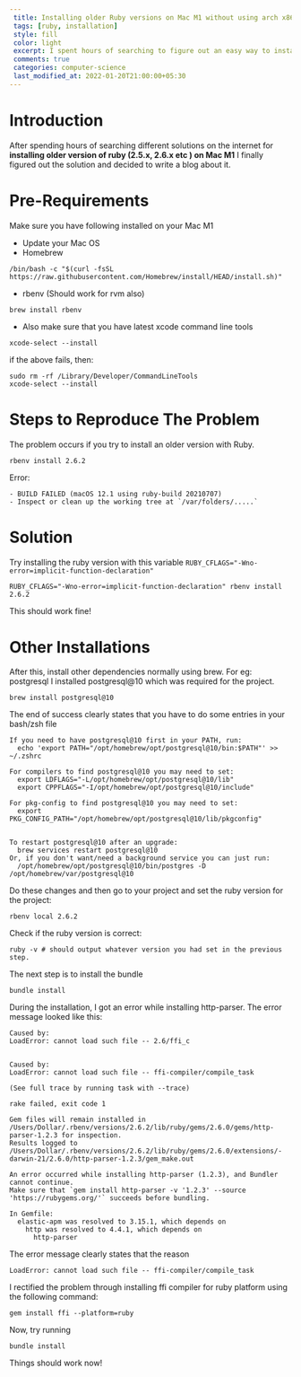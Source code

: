 ```yaml
---
 title: Installing older Ruby versions on Mac M1 without using arch x86_64
 tags: [ruby, installation]
 style: fill
 color: light
 excerpt: I spent hours of searching to figure out an easy way to install older versions of ruby on mac m1
 comments: true
 categories: computer-science
 last_modified_at: 2022-01-20T21:00:00+05:30
---
```


# Introduction
After spending hours of searching different solutions on the internet for **installing older version of ruby (2.5.x, 
2.6.x etc ) on Mac M1** I finally figured out the solution and decided to write a blog about it.


# Pre-Requirements
Make sure you have following installed on your Mac M1
- Update your Mac OS
- Homebrew
```
/bin/bash -c "$(curl -fsSL https://raw.githubusercontent.com/Homebrew/install/HEAD/install.sh)"
```
- rbenv (Should work for rvm also)
```
brew install rbenv
```

- Also make sure that you have latest xcode command line tools
```
xcode-select --install
```
if the above fails, then:
```
sudo rm -rf /Library/Developer/CommandLineTools
xcode-select --install
```


# Steps to Reproduce The Problem
The problem occurs if you try to install an older version with Ruby.

```
rbenv install 2.6.2
```

Error:
```
- BUILD FAILED (macOS 12.1 using ruby-build 20210707)
- Inspect or clean up the working tree at `/var/folders/.....`
```

# Solution

Try installing the ruby version with this variable `RUBY_CFLAGS="-Wno-error=implicit-function-declaration"`


```
RUBY_CFLAGS="-Wno-error=implicit-function-declaration" rbenv install 2.6.2
```

This should work fine!

# Other Installations

After this, install other dependencies normally using brew. For eg: postgresql
I installed postgresql@10 which was required for the project. 

```
brew install postgresql@10
```

The end of success clearly states that you have to do some entries in your bash/zsh file

```
If you need to have postgresql@10 first in your PATH, run:
  echo 'export PATH="/opt/homebrew/opt/postgresql@10/bin:$PATH"' >> ~/.zshrc

For compilers to find postgresql@10 you may need to set:
  export LDFLAGS="-L/opt/homebrew/opt/postgresql@10/lib"
  export CPPFLAGS="-I/opt/homebrew/opt/postgresql@10/include"

For pkg-config to find postgresql@10 you may need to set:
  export PKG_CONFIG_PATH="/opt/homebrew/opt/postgresql@10/lib/pkgconfig"


To restart postgresql@10 after an upgrade:
  brew services restart postgresql@10
Or, if you don't want/need a background service you can just run:
  /opt/homebrew/opt/postgresql@10/bin/postgres -D /opt/homebrew/var/postgresql@10
```

Do these changes and then go to your project and set the ruby version for the project:

```
rbenv local 2.6.2
```
Check if the ruby version is correct:
```
ruby -v # should output whatever version you had set in the previous step.
```

The next step is to install the bundle

```
bundle install
```

During the installation, I got an error while installing http-parser. The error message looked
like this:

```
Caused by:
LoadError: cannot load such file -- 2.6/ffi_c


Caused by:
LoadError: cannot load such file -- ffi-compiler/compile_task

(See full trace by running task with --trace)

rake failed, exit code 1

Gem files will remain installed in /Users/Dollar/.rbenv/versions/2.6.2/lib/ruby/gems/2.6.0/gems/http-parser-1.2.3 for inspection.
Results logged to /Users/Dollar/.rbenv/versions/2.6.2/lib/ruby/gems/2.6.0/extensions/-darwin-21/2.6.0/http-parser-1.2.3/gem_make.out

An error occurred while installing http-parser (1.2.3), and Bundler cannot continue.
Make sure that `gem install http-parser -v '1.2.3' --source 'https://rubygems.org/'` succeeds before bundling.

In Gemfile:
  elastic-apm was resolved to 3.15.1, which depends on
    http was resolved to 4.4.1, which depends on
      http-parser
```

The error message clearly states that the reason
```
LoadError: cannot load such file -- ffi-compiler/compile_task
```

I rectified the problem through installing ffi compiler for ruby platform using the following 
command:

```
gem install ffi --platform=ruby
```

Now, try running

```
bundle install
```


Things should work now!










